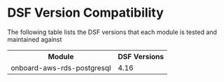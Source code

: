 # DSF Version Compatibility

The following table lists the DSF versions that each module is tested and maintained against
<table>
  <tr>
   <th>Module</th>
   <th>DSF Versions</th>
  </tr>

   <tr>
      <td>onboard-aws-rds-postgresql</td>
      <td>4.16</td>
   </tr>

</table>